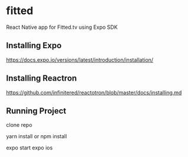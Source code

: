 # fitted
React Native app for Fitted.tv using Expo SDK

## Installing Expo
https://docs.expo.io/versions/latest/introduction/installation/

## Installing Reactron
https://github.com/infinitered/reactotron/blob/master/docs/installing.md

## Running Project
clone repo

yarn install or npm install

expo start
expo ios
